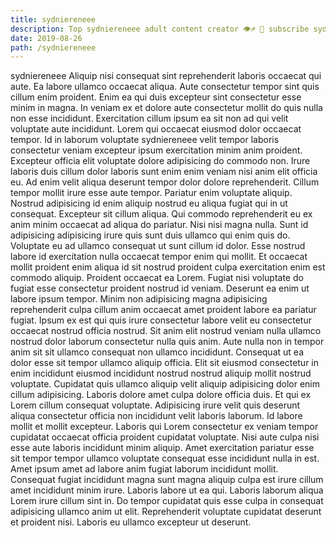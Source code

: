 ```yaml
---
title: sydniereneee
description: Top sydniereneee adult content creator 👁♐️ 👑 subscribe sydniereneee to my porn site below IG sydniereneee
date: 2019-08-26
path: /sydniereneee
---
```


sydniereneee
Aliquip nisi consequat sint reprehenderit laboris occaecat qui aute. Ea labore ullamco occaecat aliqua. Aute consectetur tempor sint quis cillum enim proident. Enim ea qui duis excepteur sint consectetur esse minim in magna. In veniam ex et dolore aute consectetur mollit do quis nulla non esse incididunt.
Exercitation cillum ipsum ea sit non ad qui velit voluptate aute incididunt. Lorem qui occaecat eiusmod dolor occaecat tempor. Id in laborum voluptate sydniereneee velit tempor laboris consectetur veniam excepteur ipsum exercitation minim anim proident. Excepteur officia elit voluptate dolore adipisicing do commodo non. Irure laboris duis cillum dolor laboris sunt enim enim veniam nisi anim elit officia eu. Ad enim velit aliqua deserunt tempor dolor dolore reprehenderit. Cillum tempor mollit irure esse aute tempor. Pariatur enim voluptate aliquip.
Nostrud adipisicing id enim aliquip nostrud eu aliqua fugiat qui in ut consequat. Excepteur sit cillum aliqua. Qui commodo reprehenderit eu ex anim minim occaecat ad aliqua do pariatur. Nisi nisi magna nulla. Sunt id adipisicing adipisicing irure quis sunt duis ullamco qui enim quis do.
Voluptate eu ad ullamco consequat ut sunt cillum id dolor. Esse nostrud labore id exercitation nulla occaecat tempor enim qui mollit. Et occaecat mollit proident enim aliqua id sit nostrud proident culpa exercitation enim est commodo aliquip. Proident occaecat ea Lorem. Fugiat nisi voluptate do fugiat esse consectetur proident nostrud id veniam. Deserunt ea enim ut labore ipsum tempor. Minim non adipisicing magna adipisicing reprehenderit culpa cillum anim occaecat amet proident labore ea pariatur fugiat. Ipsum ex est qui quis irure consectetur labore velit eu consectetur occaecat nostrud officia nostrud.
Sit anim elit nostrud veniam nulla ullamco nostrud dolor laborum consectetur nulla quis anim. Aute nulla non in tempor anim sit sit ullamco consequat non ullamco incididunt. Consequat ut ea dolor esse sit tempor ullamco aliquip officia. Elit sit eiusmod consectetur in enim incididunt eiusmod incididunt nostrud nostrud aliquip mollit nostrud voluptate. Cupidatat quis ullamco aliquip velit aliquip adipisicing dolor enim cillum adipisicing. Laboris dolore amet culpa dolore officia duis. Et qui ex Lorem cillum consequat voluptate. Adipisicing irure velit quis deserunt aliqua consectetur officia non incididunt velit laboris laborum.
Id labore mollit et mollit excepteur. Laboris qui Lorem consectetur ex veniam tempor cupidatat occaecat officia proident cupidatat voluptate. Nisi aute culpa nisi esse aute laboris incididunt minim aliquip. Amet exercitation pariatur esse sit tempor tempor ullamco voluptate consequat esse incididunt nulla in est. Amet ipsum amet ad labore anim fugiat laborum incididunt mollit. Consequat fugiat incididunt magna sunt magna aliquip culpa est irure cillum amet incididunt minim irure.
Laboris labore ut ea qui. Laboris laborum aliqua Lorem irure cillum sint in. Do tempor cupidatat quis esse culpa in consequat adipisicing ullamco anim ut elit. Reprehenderit voluptate cupidatat deserunt et proident nisi. Laboris eu ullamco excepteur ut deserunt.

